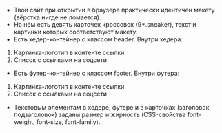 - Твой сайт при открытии в браузере практически идентичен макету (вёрстка нигде не ломается).
- На нём есть девять карточек кроссовок (9*.sneaker), текст и картинки которых соответствуют макету.
- Есть хедер-контейнер с классом header. Внутри хедера:
1. Картинка-логотип в контенте ссылки
2. Список с ссылками на соцсети
- Есть футер-контейнер с классом footer. Внутри футера:
1. Картинка-логотип в контенте ссылки
2. Список с ссылками на соцсети
- Текстовым элементам в хедере, футере и в карточках (заголовок, подзаголовок) заданы размер и жирность (CSS-свойства font-weight, font-size, font-family).
